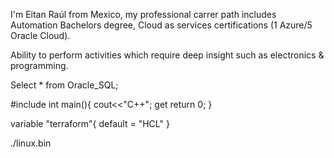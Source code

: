 I'm Eitan Raúl from Mexico, my professional carrer path includes Automation Bachelors degree, Cloud as services certifications (1 Azure/5 Oracle Cloud).

Ability to perform activities which require deep insight such as electronics & programming.

Select * from Oracle_SQL;

#include<iostream>
 int main(){
  cout<<"C++";
  get return 0;
  }
  
variable "terraform"{ 
  default = "HCL"
  }

./linux.bin
  
<!---
Eitan95/Eitan95 is a ✨ special ✨ repository because its `README.md` (this file) appears on your GitHub profile.
You can click the Preview link to take a look at your changes.
--->
